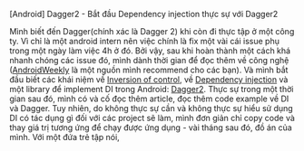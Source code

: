 [Android] Dagger2 - Bắt đầu Dependency injection thực sự với Dagger2

Mình biết đến Dagger(chính xác là Dagger 2) khi còn đi thực tập ở một công ty. Vì chỉ là một android intern nên việc chính là fix một vài cái issue phụ trong một ngày làm việc 4h ở đó. Bởi vậy, sau khi hoàn thành một cách khá nhanh chóng các issue đó, mình dành thời gian để đọc thêm về công nghệ ([AndroidWeekly](https://androidweekly.net/) là một nguồn mình recommend cho các bạn). Và mình bắt đầu biết các khái niệm về [Inversion of control](todo), về [Dependency injection](todo) và một library để implement DI trong Android: [Dagger2](https://google.github.io/dagger/). Thực sự trong một thời gian sau đó, mình có và cố đọc thêm article, đọc thêm code example về DI và Dagger. Tuy nhiên, do không thực sự cần và không thực sự hiểu sử dụng DI có tác dụng gì đối với các project sẽ làm, mình đơn giản chỉ copy code và thay giá trị tương ứng để chạy được ứng dụng - vài tháng sau đó, đồ án của mình. Với một đứa trẻ tập nói,

